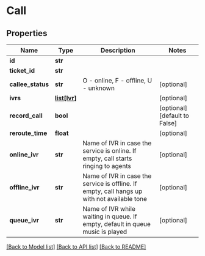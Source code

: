 # Call

## Properties
Name | Type | Description | Notes
------------ | ------------- | ------------- | -------------
**id** | **str** |  | 
**ticket_id** | **str** |  | 
**callee_status** | **str** | O - online, F - offline, U - unknown | [optional] 
**ivrs** | [**list[Ivr]**](Ivr.md) |  | [optional] 
**record_call** | **bool** |  | [optional] [default to False]
**reroute_time** | **float** |  | [optional] 
**online_ivr** | **str** | Name of IVR in case the service is online. If empty, call starts ringing to agents | [optional] 
**offline_ivr** | **str** | Name of IVR in case the service is offline. If empty, call hangs up with not available tone | [optional] 
**queue_ivr** | **str** | Name of IVR while waiting in queue. If empty, default in queue music is played | [optional] 

[[Back to Model list]](../README.md#documentation-for-models) [[Back to API list]](../README.md#documentation-for-api-endpoints) [[Back to README]](../README.md)


